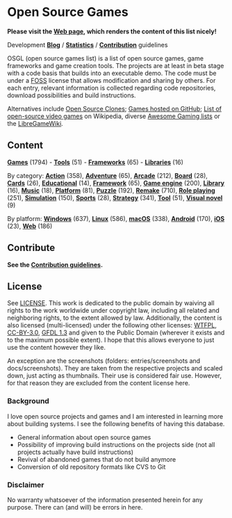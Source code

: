 # Open Source Games

**Please visit the [Web page](https://trilarion.github.io/opensourcegames/), which renders the content of this list
nicely!** 

Development **[Blog](https://trilarion.blogspot.com/search/label/osgames)** / **[Statistics](statistics.md#statistics)** 
/ **[Contribution](CONTRIBUTING.md)** guidelines

OSGL (open source games list) is a list of open source games, game frameworks and game creation tools. The projects are at least in beta stage with a
code basis that builds into an executable demo. The code must be under a [FOSS](https://en.wikipedia.org/wiki/FOSS)
license that allows modification and sharing by others. For each entry, relevant information is collected regarding
code repositories, download possibilities and build instructions.

Alternatives include [Open Source Clones](https://github.com/opengaming/osgameclones);
[Games hosted on GitHub](https://github.com/leereilly/games); [List of open-source video games](https://en.wikipedia.org/wiki/List_of_open-source_video_games)
on Wikipedia, diverse [Awesome Gaming lists](https://github.com/sindresorhus/awesome#gaming) or the [LibreGameWiki](https://libregamewiki.org/Main_Page).

## Content

[comment]: # (start of autogenerated content, do not edit)
**[Games](entries/tocs/_games.md#Games)** (1794) - **[Tools](entries/tocs/_tools.md#Tools)** (51) - **[Frameworks](entries/tocs/_frameworks.md#Frameworks)** (65) - **[Libraries](entries/tocs/_libraries.md#Libraries)** (16)

By category: **[Action](entries/tocs/_action.md#action)** (358), **[Adventure](entries/tocs/_adventure.md#adventure)** (65), **[Arcade](entries/tocs/_arcade.md#arcade)** (212), **[Board](entries/tocs/_board.md#board)** (28), **[Cards](entries/tocs/_cards.md#cards)** (26), **[Educational](entries/tocs/_educational.md#educational)** (14), **[Framework](entries/tocs/_framework.md#framework)** (65), **[Game engine](entries/tocs/_game-engine.md#game-engine)** (200), **[Library](entries/tocs/_library.md#library)** (16), **[Music](entries/tocs/_music.md#music)** (18), **[Platform](entries/tocs/_platform.md#platform)** (81), **[Puzzle](entries/tocs/_puzzle.md#puzzle)** (192), **[Remake](entries/tocs/_remake.md#remake)** (710), **[Role playing](entries/tocs/_role-playing.md#role-playing)** (251), **[Simulation](entries/tocs/_simulation.md#simulation)** (150), **[Sports](entries/tocs/_sports.md#sports)** (28), **[Strategy](entries/tocs/_strategy.md#strategy)** (341), **[Tool](entries/tocs/_tool.md#tool)** (51), **[Visual novel](entries/tocs/_visual-novel.md#visual-novel)** (9)

By platform: **[Windows](entries/tocs/_windows.md#windows)** (637), **[Linux](entries/tocs/_linux.md#linux)** (586), **[macOS](entries/tocs/_macos.md#macos)** (338), **[Android](entries/tocs/_android.md#android)** (170), **[iOS](entries/tocs/_ios.md#ios)** (23), **[Web](entries/tocs/_web.md#web)** (186)

[comment]: # (end of autogenerated content)

## Contribute

**See the [Contribution guidelines](CONTRIBUTING.md).**

## License

See [LICENSE](LICENSE). This work is dedicated to the public domain by waiving all rights to the work worldwide under
copyright law, including all related and neighboring rights, to the extent allowed by law. Additionally, the content is
also licensed (multi-licensed) under the following other licenses: [WTFPL](http://www.wtfpl.net/txt/copying/),
[CC-BY-3.0](https://creativecommons.org/licenses/by/3.0/), [GFDL 1.3](https://www.gnu.org/licenses/fdl-1.3.txt) and
given to the Public Domain (wherever it exists and to the maximum possible extent). I hope that this allows everyone
to just use the content however they like.

An exception are the screenshots (folders: entries/screenshots and docs/screenshots). They are taken from the respective
projects and scaled down, just acting as thumbnails. Their use is considered fair use. However, for that reason they
are excluded from the content license here.

### Background

I love open source projects and games and I am interested in learning more about building systems.
I see the following benefits of having this database.

- General information about open source games
- Possibility of improving build instructions on the projects side (not all projects actually have build instructions)
- Revival of abandoned games that do not build anymore
- Conversion of old repository formats like CVS to Git

### Disclaimer
 
No warranty whatsoever of the information presented herein for any purpose. There can (and will) be errors in here.